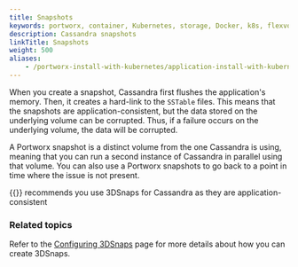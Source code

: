 ```yaml
---
title: Snapshots
keywords: portworx, container, Kubernetes, storage, Docker, k8s, flexvol, pv, persistent disk, snapshots, stork, clones
description: Cassandra snapshots
linkTitle: Snapshots
weight: 500
aliases:
    - /portworx-install-with-kubernetes/application-install-with-kubernetes/cassandra/snapshots/
---
```

When you create a snapshot, Cassandra first flushes the application's memory. Then, it creates a hard-link to the `SSTable` files. This means that the snapshots are application-consistent, but the data stored on the underlying volume can be corrupted. Thus, if a failure occurs on the underlying volume, the data will be corrupted.

A Portworx snapshot is a distinct volume from the one Cassandra is using, meaning that you can run a second instance of Cassandra in parallel using that volume. You can also use a Portworx snapshots to go back to a point in time where the issue is not present.

<!--
I don't understand this:
However, PX snaps are crash consistent \(Cassandra’s memory is not flushed\)
-->

{{<companyName>}} recommends you use 3DSnaps for Cassandra as they are application-consistent

###  Related topics

Refer to the [Configuring 3DSnaps](/operations/operate-kubernetes/storage-operations/create-snapshots/snaps-3d) page for more details about how you can create 3DSnaps.
